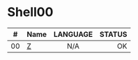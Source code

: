 # Shell00

|#	|Name						              |LANGUAGE	|STATUS		
|:-:|:--								          |:-:		  |--:			
|00	|[Z](./ex01/z)			        |N/A		  |OK				
